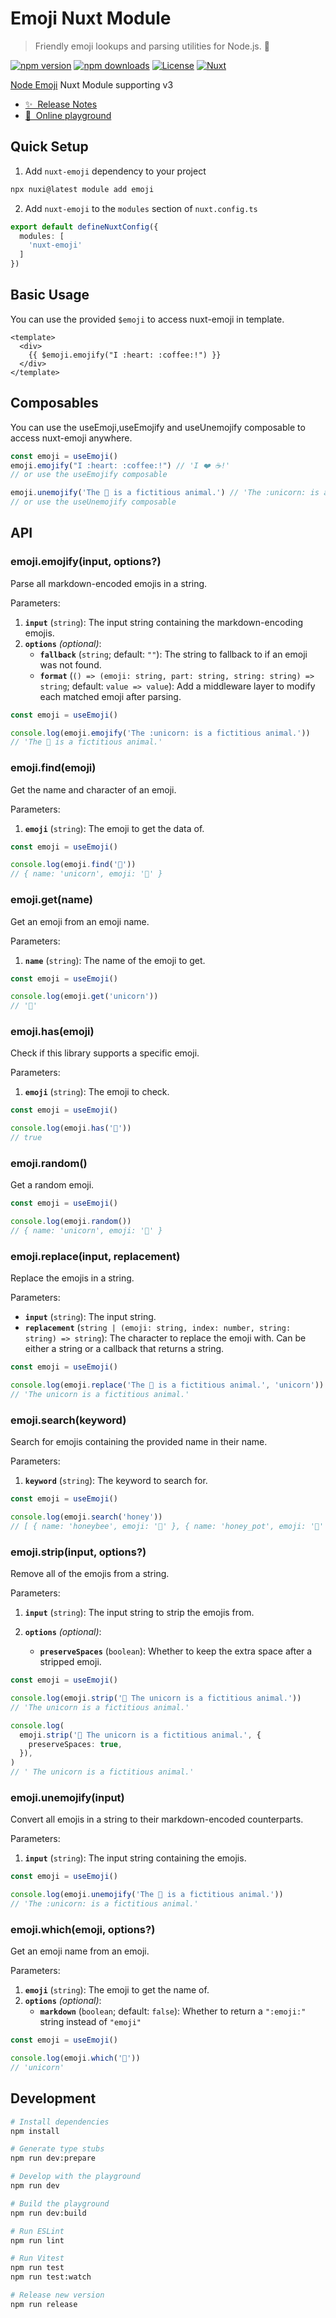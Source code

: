 # Emoji Nuxt Module

> Friendly emoji lookups and parsing utilities for Node.js. 💖

[![npm version][npm-version-src]][npm-version-href]
[![npm downloads][npm-downloads-src]][npm-downloads-href]
[![License][license-src]][license-href]
[![Nuxt][nuxt-src]][nuxt-href]

[Node Emoji](https://github.com/omnidan/node-emoji) Nuxt Module supporting v3

- [✨ &nbsp;Release Notes](/CHANGELOG.md)
- [🏀 &nbsp;Online playground](https://stackblitz.com/github/xingxing-collective/nuxt-emoji?file=playground%2Fapp.vue)
<!-- - [📖 &nbsp;Documentation](https://example.com) -->

## Quick Setup

1. Add `nuxt-emoji` dependency to your project

```bash
npx nuxi@latest module add emoji
```

2. Add `nuxt-emoji` to the `modules` section of `nuxt.config.ts`

```ts
export default defineNuxtConfig({
  modules: [
    'nuxt-emoji'
  ]
})
```

## Basic Usage

You can use the provided `$emoji` to access nuxt-emoji in template.

```vue
<template>
  <div>
    {{ $emoji.emojify("I :heart: :coffee:!") }}
  </div>
</template>
```

## Composables

You can use the useEmoji,useEmojify and useUnemojify composable to access nuxt-emoji anywhere.

```ts
const emoji = useEmoji()
emoji.emojify("I :heart: :coffee:!") // 'I ❤️ ☕️!'
// or use the useEmojify composable

emoji.unemojify('The 🦄 is a fictitious animal.') // 'The :unicorn: is a fictitious animal.'
// or use the useUnemojify composable
```
## API

### emoji.emojify(input, options?)

Parse all markdown-encoded emojis in a string.

Parameters:

1. **`input`** (`string`): The input string containing the markdown-encoding emojis.
1. **`options`** _(optional)_:
   - **`fallback`** (`string`; default: `""`): The string to fallback to if an emoji was not found.
   - **`format`** (`() => (emoji: string, part: string, string: string) => string`; default: `value => value`): Add a middleware layer to modify each matched emoji after parsing.

```ts
const emoji = useEmoji()

console.log(emoji.emojify('The :unicorn: is a fictitious animal.'))
// 'The 🦄 is a fictitious animal.'
```

### emoji.find(emoji)

Get the name and character of an emoji.

Parameters:

1. **`emoji`** (`string`): The emoji to get the data of.

```ts
const emoji = useEmoji()

console.log(emoji.find('🦄'))
// { name: 'unicorn', emoji: '🦄' }
```

### emoji.get(name)

Get an emoji from an emoji name.

Parameters:

1. **`name`** (`string`): The name of the emoji to get.

```ts
const emoji = useEmoji()

console.log(emoji.get('unicorn'))
// '🦄'
```

### emoji.has(emoji)

Check if this library supports a specific emoji.

Parameters:

1. **`emoji`** (`string`): The emoji to check.

```ts
const emoji = useEmoji()

console.log(emoji.has('🦄'))
// true
```

### emoji.random()

Get a random emoji.

```ts
const emoji = useEmoji()

console.log(emoji.random())
// { name: 'unicorn', emoji: '🦄' }
```

### emoji.replace(input, replacement)

Replace the emojis in a string.

Parameters:

- **`input`** (`string`): The input string.
- **`replacement`** (`string | (emoji: string, index: number, string: string) => string`): The character to replace the emoji with.
  Can be either a string or a callback that returns a string.

```ts
const emoji = useEmoji()

console.log(emoji.replace('The 🦄 is a fictitious animal.', 'unicorn'))
// 'The unicorn is a fictitious animal.'
```

### emoji.search(keyword)

Search for emojis containing the provided name in their name.

Parameters:

1. **`keyword`** (`string`): The keyword to search for.

```ts
const emoji = useEmoji()

console.log(emoji.search('honey'))
// [ { name: 'honeybee', emoji: '🐝' }, { name: 'honey_pot', emoji: '🍯' } ]
```

### emoji.strip(input, options?)

Remove all of the emojis from a string.

Parameters:

1. **`input`** (`string`): The input string to strip the emojis from.
1. **`options`** _(optional)_:

   - **`preserveSpaces`** (`boolean`): Whether to keep the extra space after a stripped emoji.

```ts
const emoji = useEmoji()

console.log(emoji.strip('🦄 The unicorn is a fictitious animal.'))
// 'The unicorn is a fictitious animal.'

console.log(
  emoji.strip('🦄 The unicorn is a fictitious animal.', {
    preserveSpaces: true,
  }),
)
// ' The unicorn is a fictitious animal.'
```

### emoji.unemojify(input)

Convert all emojis in a string to their markdown-encoded counterparts.

Parameters:

1. **`input`** (`string`): The input string containing the emojis.

```ts
const emoji = useEmoji()

console.log(emoji.unemojify('The 🦄 is a fictitious animal.'))
// 'The :unicorn: is a fictitious animal.'
```

### emoji.which(emoji, options?)

Get an emoji name from an emoji.

Parameters:

1. **`emoji`** (`string`): The emoji to get the name of.
1. **`options`** _(optional)_:
   - **`markdown`** (`boolean`; default: `false`): Whether to return a `":emoji:"` string instead of `"emoji"`

```ts
const emoji = useEmoji()

console.log(emoji.which('🦄'))
// 'unicorn'
```

## Development

```bash
# Install dependencies
npm install

# Generate type stubs
npm run dev:prepare

# Develop with the playground
npm run dev

# Build the playground
npm run dev:build

# Run ESLint
npm run lint

# Run Vitest
npm run test
npm run test:watch

# Release new version
npm run release
```

<!-- Badges -->

[npm-version-src]: https://img.shields.io/npm/v/nuxt-emoji/latest.svg?style=flat&colorA=18181B&colorB=28CF8D
[npm-version-href]: https://npmjs.com/package/nuxt-emoji
[npm-downloads-src]: https://img.shields.io/npm/dm/nuxt-emoji.svg?style=flat&colorA=18181B&colorB=28CF8D
[npm-downloads-href]: https://npmjs.com/package/nuxt-emoji
[license-src]: https://img.shields.io/npm/l/nuxt-emoji.svg?style=flat&colorA=18181B&colorB=28CF8D
[license-href]: https://npmjs.com/package/nuxt-emoji
[nuxt-src]: https://img.shields.io/badge/Nuxt-18181B?logo=nuxt.js
[nuxt-href]: https://nuxt.com